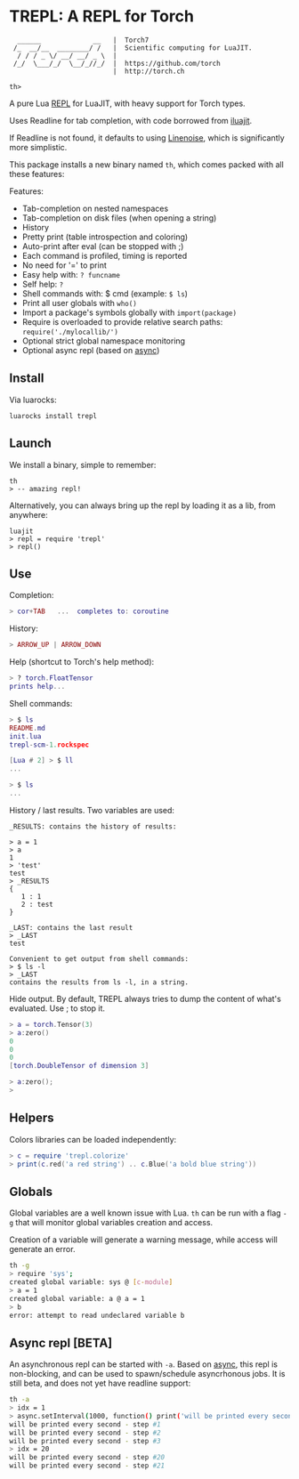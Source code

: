 # TREPL: A REPL for Torch

```
  ______             __   |  Torch7
 /_  __/__  ________/ /   |  Scientific computing for LuaJIT.
  / / / _ \/ __/ __/ _ \  |
 /_/  \___/_/  \__/_//_/  |  https://github.com/torch
                          |  http://torch.ch

th>
```

A pure Lua [REPL](https://en.wikipedia.org/wiki/Read%E2%80%93eval%E2%80%93print_loop) 
for LuaJIT, with heavy support for Torch types. 

Uses Readline for tab completion, with code borrowed from
[iluajit](https://github.com/jdesgats/ILuaJIT).

If Readline is not found, it defaults to using
[Linenoise](https://github.com/hoelzro/lua-linenoise),
which is significantly more simplistic.

This package installs a new binary named `th`, which
comes packed with all these features:

Features:

  * Tab-completion on nested namespaces
  * Tab-completion on disk files (when opening a string)
  * History
  * Pretty print (table introspection and coloring)
  * Auto-print after eval (can be stopped with ;)
  * Each command is profiled, timing is reported
  * No need for '=' to print
  * Easy help with: `? funcname`
  * Self help: `?`
  * Shell commands with: $ cmd (example: `$ ls`)
  * Print all user globals with `who()`
  * Import a package's symbols globally with `import(package)`
  * Require is overloaded to provide relative search paths: `require('./mylocallib/')`
  * Optional strict global namespace monitoring
  * Optional async repl (based on [async](https://github.com/clementfarabet/async))

Install
-------

Via luarocks:

```
luarocks install trepl
```

Launch
------

We install a binary, simple to remember:

```
th
> -- amazing repl!
```

Alternatively, you can always bring up the repl by loading it as a lib,
from anywhere:

```
luajit
> repl = require 'trepl'
> repl()
```

Use
---

Completion:

```lua
> cor+TAB   ...  completes to: coroutine
```

History:

```lua
> ARROW_UP | ARROW_DOWN
```

Help (shortcut to Torch's help method):

```lua
> ? torch.FloatTensor
prints help...
```

Shell commands:

```lua
> $ ls
README.md
init.lua
trepl-scm-1.rockspec

[Lua # 2] > $ ll
...

> $ ls
...
```

History / last results. Two variables are used:

```
_RESULTS: contains the history of results:

> a = 1
> a
1
> 'test'
test
> _RESULTS
{
   1 : 1
   2 : test
}

_LAST: contains the last result
> _LAST
test

Convenient to get output from shell commands:
> $ ls -l
> _LAST
contains the results from ls -l, in a string.
```

Hide output. By default, TREPL always tries to dump
the content of what's evaluated. Use ; to stop it.

```lua
> a = torch.Tensor(3)
> a:zero()
0
0
0
[torch.DoubleTensor of dimension 3]

> a:zero();
> 
```

Helpers
-------

Colors libraries can be loaded independently:

```lua
> c = require 'trepl.colorize'
> print(c.red('a red string') .. c.Blue('a bold blue string'))
```

Globals
-------

Global variables are a well known issue with Lua. `th` can be run
with a flag `-g` that will monitor global variables creation and access.

Creation of a variable will generate a warning message, while access
will generate an error.

```sh
th -g
> require 'sys';
created global variable: sys @ [c-module]
> a = 1
created global variable: a @ a = 1
> b
error: attempt to read undeclared variable b
```

Async repl [BETA]
-----------------

An asynchronous repl can be started with `-a`. Based on [async](https://github.com/clementfarabet/async), 
this repl is non-blocking, and can be used to spawn/schedule asyncrhonous jobs. It is still beta, 
and does not yet have readline support:

```sh
th -a
> idx = 1
> async.setInterval(1000, function() print('will be printed every second - step #' .. idx) idx = idx + 1 end)
will be printed every second - step #1
will be printed every second - step #2
will be printed every second - step #3
> idx = 20
will be printed every second - step #20
will be printed every second - step #21
```
